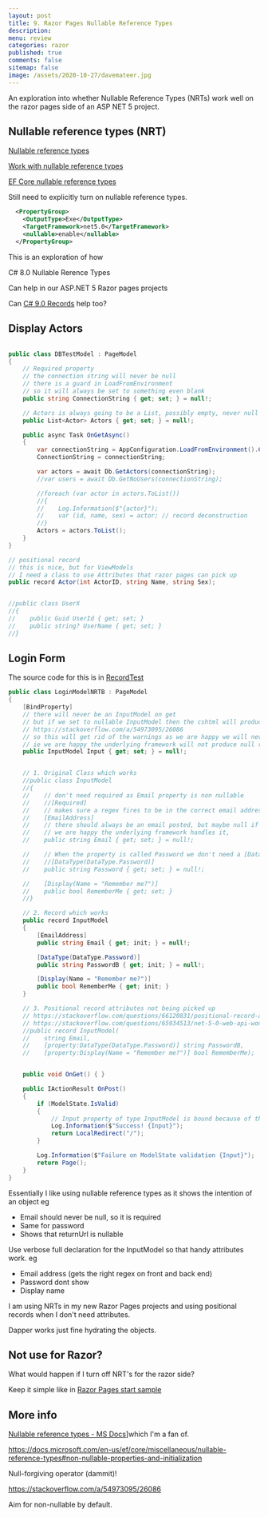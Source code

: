 ```yaml
---
layout: post
title: 9. Razor Pages Nullable Reference Types
description: 
menu: review
categories: razor 
published: true 
comments: false     
sitemap: false
image: /assets/2020-10-27/davemateer.jpg
---
```


<!-- [![alt text](/assets/2020-10-12/db.jpg "Db from Caspar Camille Rubin on Unsplash")](https://unsplash.com/@casparrubin) -->

An exploration into whether Nullable Reference Types (NRTs) work well on the razor pages side of an ASP NET 5 project.

## Nullable reference types (NRT)

[Nullable reference types](https://docs.microsoft.com/en-us/dotnet/csharp/nullable-references)

[Work with nullable reference types](https://docs.microsoft.com/en-us/dotnet/csharp/tutorials/nullable-reference-types)

[EF Core nullable reference types](https://docs.microsoft.com/en-us/ef/core/miscellaneous/nullable-reference-types)

Still need to explicitly turn on nullable reference types. 

```xml
  <PropertyGroup>
    <OutputType>Exe</OutputType>
    <TargetFramework>net5.0</TargetFramework>
    <nullable>enable</nullable>
  </PropertyGroup>
```

This is an exploration of how 

C# 8.0 Nullable Rerence Types

Can help in our ASP.NET 5 Razor pages projects

Can [C# 9.0 Records]() help too?

## Display Actors

```cs

public class DBTestModel : PageModel
{
    // Required property
    // the connection string will never be null
    // there is a guard in LoadFromEnvironment
    // so it will always be set to something even blank
    public string ConnectionString { get; set; } = null!;

    // Actors is always going to be a List, possibly empty, never null
    public List<Actor> Actors { get; set; } = null!;

    public async Task OnGetAsync()
    {
        var connectionString = AppConfiguration.LoadFromEnvironment().ConnectionString;
        ConnectionString = connectionString;

        var actors = await Db.GetActors(connectionString);
        //var users = await Db.GetNoUsers(connectionString);

        //foreach (var actor in actors.ToList())
        //{
        //    Log.Information($"{actor}");
        //    var (id, name, sex) = actor; // record deconstruction
        //}
        Actors = actors.ToList();
    }
}

// positional record
// this is nice, but for ViewModels
// I need a class to use Attributes that razor pages can pick up
public record Actor(int ActorID, string Name, string Sex);


//public class UserX
//{
//    public Guid UserId { get; set; }
//    public string? UserName { get; set; }
//}
```


## Login Form

The source code for this is in [RecordTest](https://github.com/djhmateer/record-test)

```cs
public class LoginModelNRTB : PageModel
{
    [BindProperty]
    // there will never be an InputModel on get
    // but if we set to nullable InputModel then the cshtml will produce dereference warnings
    // https://stackoverflow.com/a/54973095/26086
    // so this will get rid of the warnings as we are happy we will never get dereferences on the front
    // ie we are happy the underlying framework will not produce null reference exceptions
    public InputModel Input { get; set; } = null!;


    // 1. Original Class which works
    //public class InputModel
    //{
    //    // don't need required as Email property is non nullable
    //    //[Required]
    //    // makes sure a regex fires to be in the correct email address form
    //    [EmailAddress]
    //    // there should always be an email posted, but maybe null if js validator doesn't fire
    //    // we are happy the underlying framework handles it, 
    //    public string Email { get; set; } = null!;

    //    // When the property is called Password we don't need a [DataType(DataType.Password)]
    //    //[DataType(DataType.Password)]
    //    public string Password { get; set; } = null!;

    //    [Display(Name = "Remember me?")]
    //    public bool RememberMe { get; set; }
    //}

    // 2. Record which works
    public record InputModel
    {
        [EmailAddress] 
        public string Email { get; init; } = null!;

        [DataType(DataType.Password)]
        public string PasswordB { get; init; } = null!;

        [Display(Name = "Remember me?")]
        public bool RememberMe { get; init; }
    }

    // 3. Positional record attributes not being picked up
    // https://stackoverflow.com/questions/66120831/positional-record-attributes-in-asp-net-core
    // https://stackoverflow.com/questions/65934513/net-5-0-web-api-wont-work-with-record-featuring-required-properties
    //public record InputModel(
    //    string Email,
    //    [property:DataType(DataType.Password)] string PasswordB,
    //    [property:Display(Name = "Remember me?")] bool RememberMe);


    public void OnGet() { }

    public IActionResult OnPost()
    {
        if (ModelState.IsValid)
        {
            // Input property of type InputModel is bound because of the [BindProperty] attribute
            Log.Information($"Success! {Input}");
            return LocalRedirect("/");
        }

        Log.Information($"Failure on ModelState validation {Input}");
        return Page();
    }
}


```

Essentially I like using nullable reference types as it shows the intention of an object eg

- Email should never be null, so it is required
- Same for password
- Shows that returnUrl is nullable

Use verbose full declaration for the InputModel so that handy attributes work. eg

- Email address (gets the right regex on front and back end)
- Password dont show
- Display name


I am using NRTs in my new Razor Pages projects and using positional records when I don't need attributes.

Dapper works just fine hydrating the objects.


## Not use for Razor?

What would happen if I turn off NRT's for the razor side?

Keep it simple like in [Razor Pages start sample](https://docs.microsoft.com/en-us/aspnet/core/tutorials/razor-pages/razor-pages-start?view=aspnetcore-5.0&tabs=visual-studio)

## More info


[Nullable reference types - MS Docs](https://docs.microsoft.com/en-us/dotnet/csharp/nullable-references)]which I'm a fan of.

https://docs.microsoft.com/en-us/ef/core/miscellaneous/nullable-reference-types#non-nullable-properties-and-initialization

Null-forgiving operator (dammit)!

https://stackoverflow.com/a/54973095/26086

Aim for non-nullable by default.


